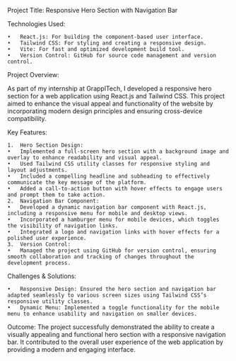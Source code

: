 Project Title: Responsive Hero Section with Navigation Bar

Technologies Used:

	•	React.js: For building the component-based user interface.
	•	Tailwind CSS: For styling and creating a responsive design.
	•	Vite: For fast and optimized development build tool.
	•	Version Control: GitHub for source code management and version control.

Project Overview:

As part of my internship at GrapplTech, I developed a responsive hero section for a web application using React.js and Tailwind CSS. This project aimed to enhance the visual appeal and functionality of the website by incorporating modern design principles and ensuring cross-device compatibility.

Key Features:

	1.	Hero Section Design:
	•	Implemented a full-screen hero section with a background image and overlay to enhance readability and visual appeal.
	•	Used Tailwind CSS utility classes for responsive styling and layout adjustments.
	•	Included a compelling headline and subheading to effectively communicate the key message of the platform.
	•	Added a call-to-action button with hover effects to engage users and prompt them to take action.
	2.	Navigation Bar Component:
	•	Developed a dynamic navigation bar component with React.js, including a responsive menu for mobile and desktop views.
	•	Incorporated a hamburger menu for mobile devices, which toggles the visibility of navigation links.
	•	Integrated a logo and navigation links with hover effects for a polished user experience.
	3.	Version Control:
	•	Managed the project using GitHub for version control, ensuring smooth collaboration and tracking of changes throughout the development process.

Challenges & Solutions:

	•	Responsive Design: Ensured the hero section and navigation bar adapted seamlessly to various screen sizes using Tailwind CSS’s responsive utility classes.
	•	Dynamic Menu: Implemented a toggle functionality for the mobile menu to enhance usability and navigation on smaller devices.

Outcome:
The project successfully demonstrated the ability to create a visually appealing and functional hero section with a responsive navigation bar. It contributed to the overall user experience of the web application by providing a modern and engaging interface.
